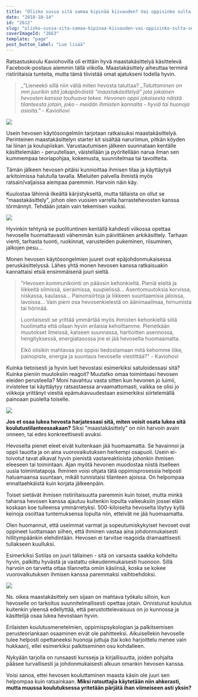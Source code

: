 ```yaml
---
title: "Olisko sussa sitä samaa kipinää kiivauden? Vai oppisinko sulta sellaista rauhaa, mistä mä haaveilen?"
date: "2018-10-14"
id: "2612"
slug: "olisko-sussa-sita-samaa-kipinaa-kiivauden-vai-oppisinko-sulta-sellaista-rauhaa-mista-ma-haaveilen"
coverImageId: "2663"
template: "page"
post_button_label: "Lue lisää"
---
```


Ratsastuskoulu Kaviohovilla oli erittäin hyvä maastakäsittelyä käsittelevä Facebook-postaus aiemmin tällä viikolla. Maastakäsittely aiheuttaa terminä ristiriitaisia tunteita, mutta tämä tiivistää omat ajatukseni todella hyvin.

> _"Lieneekö sillä niin väliä miten hevosta taluttaa? __Taluttaminen on mm juurikin sitä jokapäiväistä "maastakäsittelyä" jota jokainen hevosten kanssa touhuava tekee. Hevonen oppii jokaisesta näistä tilanteesta jotain, joko - meidän ihmisten kannalta - hyviä tai huonoja asioita."_ \- Kaviohovi

![](images/IMG_2779.jpg)

Usein hevosen käytösongelmiin tarjotaan ratkaisuksi maastakäsittelyä. Perinteinen maastakäsittelyn starter kit sisältää naruriimun, pitkän köyden tai liinan ja koulupiiskan. Varustautumisen jälkeen suunnataan kentälle käsittelemään - peruutellaan, väistellään ja pyöritellään narua ilman sen kummempaa teoriapohjaa, kokemusta, suunnitelmaa tai tavoitteita.

Tämän jälkeen hevosen pitäisi kunnioittaa ihmisen tilaa ja käyttäytyä arkitoimissa halutulla tavalla. Mieluiten palvella ihmistä myös ratsain/valjaissa aiempaa paremmin. Harvoin näin käy.

Kuulostaa lähinnä ilkeältä kärjistykseltä, mutta tällaista on ollut se "maastakäsittely", johon olen vuosien varrella harrastehevosten kanssa törmännyt. Tehdään jotain vain tekemisen vuoksi.

![](images/IMG_2842.jpg)

Hyvinkin tehtynä se puolituntinen kentällä kahdesti viikossa opettaa hevoselle huomattavasti vähemmän kuin päivittäinen arkikäsittely. Tarhaan vienti, tarhasta tuonti, ruokinnat, varusteiden pukeminen, riisuminen, jalkojen pesu...

Monen hevosen käytösongelmien juuret ovat epäjohdonmukaisessa peruskäsittelyssä. Lähes yhtä monen hevosen kanssa ratkaisuakin kannattaisi etsiä ensimmäisenä juuri sieltä.

> "Hevosen kommunikointi on pääosin kehonkieltä. Pieniä eleitä ja liikkeitä silmissä, sieraimissa, suupielissä... Asentomuutoksia korvissa, niskassa, kaulassa... Painonsiirtoja ja liikkeen suuntaamisia jaloissa, lavoissa... Vain pieni osa hevosenkielestä on äänimaailmaa, hirnumista tai hörinää.
> 
> Luontaisesti se yrittää ymmärtää myös ihmisten kehonkieltä siitä huolimatta että ollaan hyvin erilaisia kehoiltamme. Pienetkään muutokset ilmeissä, katseen suunnassa, hartioitten asennossa, hengityksessä, energiatasossa jne ei jää hevoselta huomaamatta.
> 
> Eikö olisikin mahtavaa jos oppisi tiedostamaan mitä kehomme liike, painopiste, energia ja suuntaus hevoselle viestittää?" - Kaviohovi

Kuinka tietoisesti ja hyvin luet hevostasi esimerkiksi satuloidessasi sitä? Kuinka pieniin muutoksiin reagoit? Muutatko omaa toimintaasi hevosen eleiden perusteella? Moni havahtuu vasta sitten kun hevonen jo luimii, irvistelee tai käyttäytyy ratsastaessa arvaamattomasti, vaikka se olisi jo viikkoja yrittänyt viestiä epämukavuudestaan esimerkiksi siirtelemällä painoaan puolelta toiselle.

![](images/IMG_2812-2.jpg)

**Jos et osaa lukea hevosta harjatessasi sitä, miten voisit osata lukea sitä koulutustilanteessakaan?** Siksi "maastakäsittely" on niin harvoin avain onneen, tai edes konkreettisesti avuksi.

Hevoselta pienet eleet eivät kuitenkaan jää huomaamatta. Se havainnoi ja oppii tauotta ja on aina vuorovaikutuksen herkempi osapuoli. Usein ei-toivotut tavat alkavat hyvin pienistä vastareaktioista johonkin ihmisen eleeseen tai toimintaan. Ajan myötä hevonen muodostaa niistä itselleen uusia toimintatapoja. Ihminen voisi ohjata tätä oppimisprosessia helposti haluamaansa suuntaan, mikäli tunnistaisi tilanteen ajoissa. On helpompaa ennaltaehkäistä kuin korjata jälkeenpäin.

Toiset sietävät ihmisen ristiriitaisuutta paremmin kuin toiset, mutta minkä tahansa hevosen kanssa ajautuu kuitenkin lopulta vaikeuksiin jossei eläin koskaan koe tulleensa ymmärretyksi. 500-kiloiselta hevoselta löytyy kyllä keinoja osoittaa tuntemuksensa lopulta niin, etteivät ne jää huomaamatta.

Olen huomannut, että useimmat varmat ja sopeutumiskykyiset hevoset ovat oppineet luottamaan siihen, että ihminen vastaa aina johdonmukaisesti hillitympäänkin elehdintään. Hevosen ei tarvitse reagoida dramaattisesti tullakseen kuulluksi.

Esimerkiksi Sotilas on juuri tällainen - sitä on varsasta saakka kohdeltu hyvin, palkittu hyvästä ja vastattu oikeudenmukaisesti huonoon. Sillä harvoin on tarvetta ottaa tilannetta omiin käsiinsä, koska se kokee vuorovaikutuksen ihmisen kanssa paremmaksi vaihtoehdoksi.

![](images/IMG_2799.jpg)

Ns. oikea maastakäsittely sen sijaan on mahtava työkalu silloin, kun hevoselle on tarkoitus suunnitelmallisesti opettaa jotain. Onnistunut koulutus kuitenkin yleensä edellyttää, että perustottelevaisuus on jo kunnossa ja käsittelijä osaa lukea hevostaan hyvin.

Erilaisten koulutusmenetelmien, oppimispsykologian ja palkitsemisen perusteoriankaan osaaminen eivät ole pahitteeksi. Aikuisellekin hevoselle tulee helposti opettaneeksi huonoja juttuja (tai koko harjoittelu menee vain hukkaan), ellei esimerkiksi palkitseminen osu kohdalleen.

Nykyään tarjolla on runsaasti kursseja ja kirjallisuutta, joiden pohjalta pääsee turvallisesti ja johdonmukaisesti alkuun omankin hevosen kanssa.

Voisi sanoa, ettei hevosen kouluttaminen maasta käsin ole juuri sen helpompaa kuin ratsainkaan. **Miksi ratsuttajia käytetään niin ahkerasti, mutta muussa koulutuksessa yritetään pärjätä ihan viimeiseen asti yksin?**
